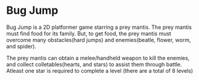 # Bug Jump
Bug Jump is a 2D platformer game starring a prey mantis. The prey mantis must find food for its family. But, to get food, the prey mantis must overcome many obstacles(hard jumps) and enemies(beatle, flower, worm, and spider).

The prey mantis can obtain a melee/handheld weapon to kill the enemies, and collect colletables(hearts, and stars) to assist them through battle.
Atleast one star is required to complete a level (there are a total of 8 levels)

